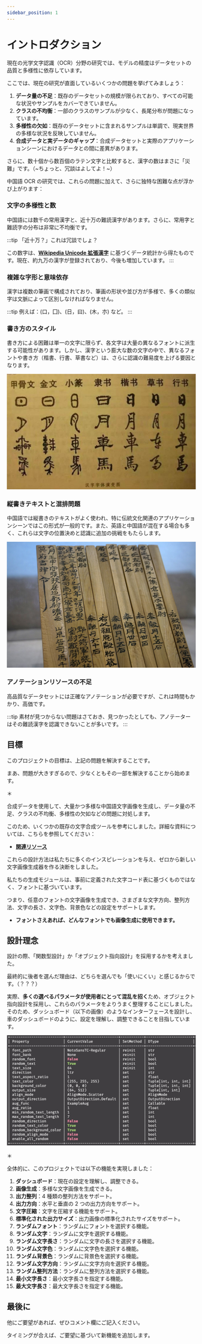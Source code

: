 ```yaml
---
sidebar_position: 1
---
```


# イントロダクション

現在の光学文字認識（OCR）分野の研究では、モデルの精度はデータセットの品質と多様性に依存しています。

ここでは、現在の研究が直面しているいくつかの問題を挙げてみましょう：

1. **データ量の不足**：既存のデータセットの規模が限られており、すべての可能な状況やサンプルをカバーできていません。
2. **クラスの不均衡**：一部のクラスのサンプルが少なく、長尾分布が問題になっています。
3. **多様性の欠如**：既存のデータセットに含まれるサンプルは単調で、現実世界の多様な状況を反映していません。
4. **合成データと実データのギャップ**：合成データセットと実際のアプリケーションシーンにおけるデータとの間に差異があります。

さらに、数十個から数百個のラテン文字と比較すると、漢字の数はまさに「災難」です。（~ちょっと、冗談はよしてよ！~）

中国語 OCR の研究では、これらの問題に加えて、さらに独特な困難な点が浮かび上がります：

### 文字の多様性と数

中国語には数千の常用漢字と、近十万の難読漢字があります。さらに、常用字と難読字の分布は非常に不均衡です。

:::tip
「近十万？」これは冗談でしょ？

この数字は、[**Wikipedia Unicode 拡張漢字**](https://zh.wikipedia.org/zh-tw/Wikipedia:Unicode%E6%89%A9%E5%B1%95%E6%B1%89%E5%AD%97) に基づくデータ統計から得たものです。現在、約九万の漢字が登録されており、今後も増加しています。
:::

### 複雑な字形と意味依存

漢字は複数の筆画で構成されており、筆画の形状や並び方が多様で、多くの類似字は文脈によって区別しなければなりません。

:::tip
例えば：(口，囗)、(日，曰)、(木，朩) など。
:::

### 書き方のスタイル

書き方による困難は単一の文字に限らず、各文字は大量の異なるフォントに派生する可能性があります。しかし、漢字という膨大な数の文字の中で、異なるフォントや書き方（楷書、行書、草書など）は、さらに認識の難易度を上げる要因となります。

![calligraphy](./resources/calligraphy.jpg "https://artemperor.tw/focus/3372?page=2")

### 縦書きテキストと混排問題

中国語では縦書きのテキストがよく使われ、特に伝統文化関連のアプリケーションシーンではこの形式が一般的です。また、英語と中国語が混在する場合も多く、これらは文字の位置決めと認識に追加の挑戦をもたらします。

![vertical](./resources/vertical.jpg "由 三猎 - 自己的作品, CC BY-SA 4.0, https://commons.wikimedia.org/w/index.php?curid=58451813")

### アノテーションリソースの不足

高品質なデータセットには正確なアノテーションが必要ですが、これは時間もかかり、高価です。

:::tip
素材が見つからない問題はさておき、見つかったとしても、アノテーターはその難読漢字を認識できないことが多いです。
:::

## 目標

このプロジェクトの目標は、上記の問題を解決することです。

まあ、問題が大きすぎるので、少なくともその一部を解決することから始めます。

＊

合成データを使用して、大量かつ多様な中国語文字画像を生成し、データ量の不足、クラスの不均衡、多様性の欠如などの問題に対処します。

このため、いくつかの既存の文字合成ツールを参考にしました。詳細な資料については、こちらを参照してください：

- [**関連リソース**](./tools)

これらの設計方法は私たちに多くのインスピレーションを与え、ゼロから新しい文字画像生成器を作る決断をしました。

私たちの生成モジュールは、事前に定義された文字コード表に基づくものではなく、フォントに基づいています。

つまり、任意のフォントの文字画像を生成でき、さまざまな文字方向、整列方法、文字の長さ、文字色、背景色などの設定をサポートします。

- **フォントさえあれば、どんなフォントでも画像生成に使用できます。**

## 設計理念

設計の際、「関数型設計」か「オブジェクト指向設計」を採用するかを考えました。

最終的に後者を選んだ理由は、どちらを選んでも「使いにくい」と感じるからです。（？？？）

実際、**多くの選べるパラメータが使用者にとって混乱を招く**ため、オブジェクト指向設計を採用し、これらのパラメータをよりうまく整理することにしました。そのため、ダッシュボード（以下の画像）のようなインターフェースを設計し、車のダッシュボードのように、設定を理解し、調整できることを目指しています。

![dashboard](./resources/dashboard.jpg)

＊

全体的に、このプロジェクトでは以下の機能を実現しました：

1. **ダッシュボード**：現在の設定を理解し、調整できる。
2. **画像生成**：多様な文字画像を生成できる。
3. **出力整列**：4 種類の整列方法をサポート。
4. **出力方向**：水平と垂直の 2 つの出力方向をサポート。
5. **文字圧縮**：文字を圧縮する機能をサポート。
6. **標準化された出力サイズ**：出力画像の標準化されたサイズをサポート。
7. **ランダムフォント**：ランダムにフォントを選択する機能。
8. **ランダム文字**：ランダムに文字を選択する機能。
9. **ランダム文字長さ**：ランダムに文字の長さを選択する機能。
10. **ランダム文字色**：ランダムに文字色を選択する機能。
11. **ランダム背景色**：ランダムに背景色を選択する機能。
12. **ランダム文字方向**：ランダムに文字方向を選択する機能。
13. **ランダム整列方法**：ランダムに整列方法を選択する機能。
14. **最小文字長さ**：最小文字長さを指定する機能。
15. **最大文字長さ**：最大文字長さを指定する機能。

## 最後に

他にご要望があれば、ぜひコメント欄にご記入ください。

タイミングが合えば、ご要望に基づいて新機能を追加します。
